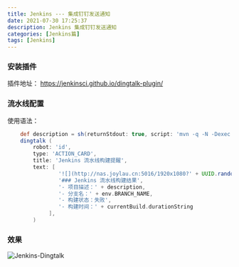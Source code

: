 ```yaml
---
title: Jenkins --- 集成钉钉发送通知
date: 2021-07-30 17:25:37
description: Jenkins 集成钉钉发送通知
categories: [Jenkins篇]
tags: [Jenkins]
---
```

<!-- more -->

### 安装插件 
插件地址： https://jenkinsci.github.io/dingtalk-plugin/

### 流水线配置
使用语法：

```groovy
    def description = sh(returnStdout: true, script: 'mvn -q -N -Dexec.executable="echo"  -Dexec.args=\'${project.description}\'  org.codehaus.mojo:exec-maven-plugin:3.0.0:exec').trim()
    dingtalk (
        robot: 'id',
        type: 'ACTION_CARD',
        title: 'Jenkins 流水线构建提醒',
        text: [
                '![](http://nas.joylau.cn:5016/1920x1080?' + UUID.randomUUID().toString() + ')',
                '### Jenkins 流水线构建结果',
                '- 项目描述：' + description,
                '- 分支名：' + env.BRANCH_NAME,
                '- 构建状态：失败',
                '- 构建时间：' + currentBuild.durationString
             ],
        )
```

### 效果
![Jenkins-Dingtalk](//s3.joylau.cn:9000/blog/Jenkins-Dingtalk.png)